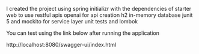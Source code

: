 I created the project using spring initializr with the dependencies of
starter web to use restful apis
openai for api creation
h2 in-memory database
junit 5 and mockito for service layer unit tests
and lombok

You can test using the link below after running the application

http://localhost:8080/swagger-ui/index.html